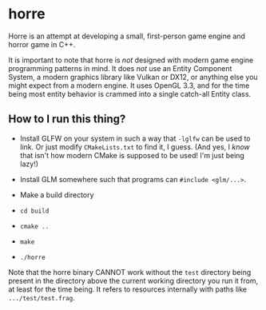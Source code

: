 # horre

Horre is an attempt at developing a small, first-person game engine and horror game in C++.

It is important to note that horre is *not* designed with modern game engine programming patterns in mind.
It does *not* use an Entity Component System, a modern graphics library like Vulkan or DX12, or anything else you might
expect from a modern engine. It uses OpenGL 3.3, and for the time being most entity behavior is crammed into a single
catch-all Entity class. 

## How to I run this thing?

- Install GLFW on your system in such a way that `-lglfw` can be used to link.
  Or just modify `CMakeLists.txt` to find it, I guess.
  (And yes, I *know* that isn't how modern CMake is supposed to be used! I'm just being lazy!)

- Install GLM somewhere such that programs can `#include <glm/...>`. 

- Make a build directory

- `cd build`

- `cmake ..`

- `make`

- `./horre`

Note that the horre binary CANNOT work without the `test` directory being present in the directory above the current
working directory you run it from, at least for the time being. It refers to resources internally with paths like
`.../test/test.frag`.
